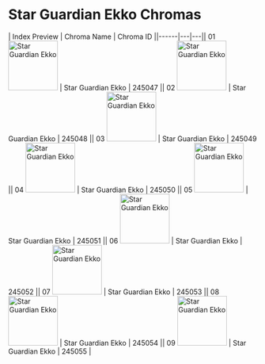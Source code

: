 # Star Guardian Ekko Chromas

| Index  Preview | Chroma Name | Chroma ID ||------|---|---|| 01  <img src='https://raw.communitydragon.org/latest/plugins/rcp-be-lol-game-data/global/default/v1/champion-chroma-images/245/245047.png' alt='Star Guardian Ekko' width='100'> | Star Guardian Ekko | 245047 || 02  <img src='https://raw.communitydragon.org/latest/plugins/rcp-be-lol-game-data/global/default/v1/champion-chroma-images/245/245048.png' alt='Star Guardian Ekko' width='100'> | Star Guardian Ekko | 245048 || 03  <img src='https://raw.communitydragon.org/latest/plugins/rcp-be-lol-game-data/global/default/v1/champion-chroma-images/245/245049.png' alt='Star Guardian Ekko' width='100'> | Star Guardian Ekko | 245049 || 04  <img src='https://raw.communitydragon.org/latest/plugins/rcp-be-lol-game-data/global/default/v1/champion-chroma-images/245/245050.png' alt='Star Guardian Ekko' width='100'> | Star Guardian Ekko | 245050 || 05  <img src='https://raw.communitydragon.org/latest/plugins/rcp-be-lol-game-data/global/default/v1/champion-chroma-images/245/245051.png' alt='Star Guardian Ekko' width='100'> | Star Guardian Ekko | 245051 || 06  <img src='https://raw.communitydragon.org/latest/plugins/rcp-be-lol-game-data/global/default/v1/champion-chroma-images/245/245052.png' alt='Star Guardian Ekko' width='100'> | Star Guardian Ekko | 245052 || 07  <img src='https://raw.communitydragon.org/latest/plugins/rcp-be-lol-game-data/global/default/v1/champion-chroma-images/245/245053.png' alt='Star Guardian Ekko' width='100'> | Star Guardian Ekko | 245053 || 08  <img src='https://raw.communitydragon.org/latest/plugins/rcp-be-lol-game-data/global/default/v1/champion-chroma-images/245/245054.png' alt='Star Guardian Ekko' width='100'> | Star Guardian Ekko | 245054 || 09  <img src='https://raw.communitydragon.org/latest/plugins/rcp-be-lol-game-data/global/default/v1/champion-chroma-images/245/245055.png' alt='Star Guardian Ekko' width='100'> | Star Guardian Ekko | 245055 |